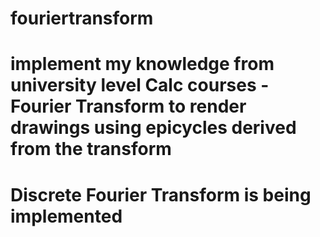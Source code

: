 # fouriertransform

# implement my knowledge from university level Calc courses - Fourier Transform to render drawings using epicycles derived from the transform

# Discrete Fourier Transform is being implemented
